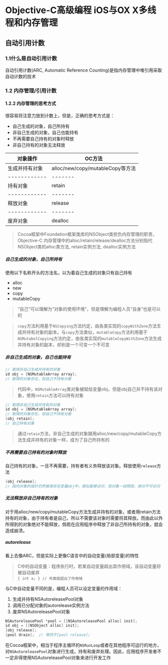 # Objective-C高级编程 iOS与OX X多线程和内存管理
## 自动引用计数
### 1.1什么是自动引用计数
自动引用计数(ARC, Automatic Reference Counting)是指内存管理中堆引用采取自动计数的技术  

### 1.2 内存管理/引用计数
#### 1.2.2 内存管理的思考方式
很容易将注意力放到计数上，但是，正确的思考方式是：  
- 自己生成的对象，自己所持有  
- 非自己生成的对象，自己也能持有  
- 不再需要自己持有的对象时释放  
- 非自己持有的对象无法释放  

对象操作      | OC方法  |
------------ | ------ |
生成并持有对象 | alloc/new/copy/mutableCopy等方法 |
------------ | -------|
持有对象      |  retain |
------------ | -------|
释放对象      | release |
------------ | -------|
废弃对象      | dealloc |

> Cocoa框架中Foundation框架类库的NSObject类担负内存管理的职责，Objective-C 内存管理中的alloc/retain/release/dealloc方法分别指代NSObject类的alloc类方法, retain实例方法, dealloc实例方法  

##### 自己生成的对象，自己所持有
使用以下名称开头的方法名，以为着自己生成的对象只有自己持有  
- alloc  
- new  
- copy  
- mutableCopy  
> ”自己“可以理解为“对象的使用环境”，但是理解为编程人员“自身”也是可以的  

> `copy`方法利用基于`NSCopying`方法约定，由各类实现的`copyWithZone`方法生成并持有对象的副本。与`copy`方法类似，`mutableCopy`方法利用基于`NSMutabelCopying`方法约定，由各类实现的`mutableCopyWithZone`方法生成并持有对象的副本，却别是一个可变一个不可变  

##### 非自己生成的对象，自己也能持有  
```Objective-C
// 取得非自己生成并持有的对象
id obj = [NSMutableArray array];
// 取得的对象存在，但自己不持有对象  
```
> 代码中，`NSMutableArray`类对象被赋给变量obj，但是obj自己并不持有该对象，使用`retain`方法可以持有对象  

```Objective-C
// 取得非自己生成并持有的对象
id obj = [NSMutableArray array];
// 取得的对象存在，但自己不持有对象
[obj retain];
// 自己持有对象
```
> 通过`retain`方法，非自己生成的对象跟用alloc/new/copy/mutableCopy方法生成并持有的对象一样，成为了自己所持有的  

##### 不再需要自己持有的对象时释放
自己持有的对象，一旦不再需要，持有者有义务释放该对象。释放使用`release`方法  
```Objective-C
[obj release];
// 指向对象的指针仍然被保存在变量obj中，貌似能够访问，但对象一经释放，绝对不可访问  
```

##### 无法释放非自己持有的对象
对于用alloc/new/copy/mutableCopy方法生成并持有的对象，或者用retain方法持有的对象，由于持有者是自己，所以不需要该对象时需要将其释放。而由此以外所得到的对象绝对不能释放，倘若在应用程序中释放了非自己所持有的对象，就会造成崩溃。  

##### autorelease
看上去像ARC，但是实际上更像C语言中的自动变量(局部变量)的特性  
> C中的自动变量：程序执行时，若某自动变量超出其作用域，该自动变量将被自动废弃  
> `{ int a; } // 外面就超出了作用域`  

与C中自动变量不同的是，编程人员可以设定变量的作用域：  
1. 生成并持有NSAutoreleasePool对象  
2. 调用已分配对象的autorelease实例方法  
3. 废弃NSAutoreleasePool对象  
```Objective-C
NSAutoreleasePool *pool = [[NSAutoreleasePool alloc] init];
id obj = [[NSObject alloc] init];
[obj release];
[pool drain];  // 等同于[pool release];
```
在Cocoa框架中，相当于程序主循环的`NSRunLoop`或者在其他程序可运行的地方，对`NSAutoreleasePool`对象进行生成，持有和废弃处理。因此，应用程序开发者不一定非得使用NSAutoreleasePool对象来进行开发工作
